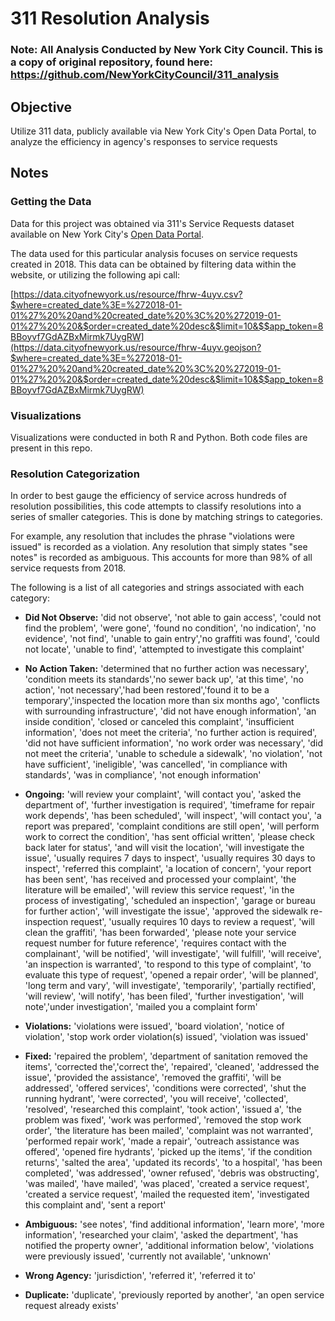 # 311 Resolution Analysis

### Note: All Analysis Conducted by New York City Council. This is a copy of original repository, found here: https://github.com/NewYorkCityCouncil/311_analysis

## Objective

Utilize 311 data, publicly available via New York City's Open Data Portal, to analyze the efficiency in agency's responses to service requests

## Notes

### Getting the Data

Data for this project was obtained via 311's Service Requests dataset available on New York City's [Open Data Portal](https://data.cityofnewyork.us/Social-Services/311-Service-Requests-from-2010-to-Present/erm2-nwe9).

The data used for this particular analysis focuses on service requests created in 2018. This data can be obtained by filtering data within the website, or utilizing the following api call:

[https://data.cityofnewyork.us/resource/fhrw-4uyv.csv?$where=created_date%3E=%272018-01-01%27%20%20and%20created_date%20%3C%20%272019-01-01%27%20%20&$order=created_date%20desc&$limit=10&$$app_token=8BBoyvf7GdAZBxMirmk7UygRW](https://data.cityofnewyork.us/resource/fhrw-4uyv.geojson?$where=created_date%3E=%272018-01-01%27%20%20and%20created_date%20%3C%20%272019-01-01%27%20%20&$order=created_date%20desc&$limit=10&$$app_token=8BBoyvf7GdAZBxMirmk7UygRW)


### Visualizations

Visualizations were conducted in both R and Python. Both code files are present in this repo.

### Resolution Categorization

In order to best gauge the efficiency of service across hundreds of resolution possibilities, this code attempts to classify resolutions into a series of smaller categories. This is done by matching strings to categories.

For example, any resolution that includes the phrase "violations were issued" is recorded as a violation. Any resolution that simply states "see notes" is recorded as ambiguous. This accounts for more than 98% of all service requests from 2018.

The following is a list of all categories and strings associated with each category:


- **Did Not Observe:**
'did not observe', 'not able to gain access', 'could not find the problem', 'were gone', 'found no condition', 'no indication', 'no evidence', 'not find', 'unable to gain entry','no graffiti was found', 'could not locate', 'unable to find', 'attempted to investigate this complaint'

- **No Action Taken:**
'determined that no further action was necessary', 'condition meets its standards','no sewer back up', 'at this time', 'no action', 'not necessary','had been restored','found it to be a temporary','inspected the location more than six months ago', 'conflicts with surrounding infrastructure', 'did not have enough information', 'an inside condition', 'closed or canceled this complaint', 'insufficient information', 'does not meet the criteria', 'no further action is required', 'did not have sufficient information', 'no work order was necessary', 'did not meet the criteria', 'unable to schedule a sidewalk', 'no violation', 'not have sufficient', 'ineligible', 'was cancelled', 'in compliance with standards', 'was in compliance', 'not enough information'

- **Ongoing:**
'will review your complaint', 'will contact you', 'asked the department of', 'further investigation is required', 'timeframe for repair work depends', 'has been scheduled', 'will inspect', 'will contact you', 'a report was prepared', 'complaint conditions are still open', 'will perform work to correct the condition', 'has sent official written', 'please check back later for status', 'and will visit the location', 'will investigate the issue', 'usually requires 7 days to inspect', 'usually requires 30 days to inspect', 'referred this complaint', 'a location of concern', 'your report has been sent', 'has received and processed your complaint', 'the literature will be emailed', 'will review this service request', 'in the process of investigating', 'scheduled an inspection', 'garage or bureau for further action', 'will investigate the issue', 'approved the sidewalk re-inspection request', 'usually requires 10 days to review a request', 'will clean the graffiti', 'has been forwarded', 'please note your service request number for future reference', 'requires contact with the complainant', 'will be notified', 'will investigate', 'will fulfill', 'will receive', 'an inspection is warranted', 'to respond to this type of complaint', 'to evaluate this type of request', 'opened a repair order', 'will be planned', 'long term and vary', 'will  investigate', 'temporarily', 'partially rectified', 'will review', 'will notify', 'has been filed', 'further investigation', 'will note','under investigation', 'mailed you a complaint form'

- **Violations:**
'violations were issued', 'board violation', 'notice of violation', 'stop work order violation(s) issued', 'violation was issued'

- **Fixed:**
'repaired the problem', 'department of sanitation removed the items', 'corrected the','correct the', 'repaired', 'cleaned', 'addressed the issue', 'provided the assistance', 'removed the graffiti', 'will be addressed', 'offered services', 'conditions were corrected', 'shut the running hydrant', 'were corrected', 'you will receive', 'collected', 'resolved', 'researched this complaint', 'took action', 'issued a', 'the problem was fixed', 'work was performed', 'removed the stop work order', 'the literature has been mailed', 'complaint was not warranted', 'performed repair work', 'made a repair', 'outreach assistance was offered', 'opened fire hydrants', 'picked up the items', 'if the condition returns', 'salted the area', 'updated its records', 'to a hospital', 'has been completed', 'was addressed', 'owner refused', 'debris was obstructing', 'was mailed', 'have mailed', 'was placed', 'created a service request', 'created a service request', 'mailed the requested item', 'investigated this complaint and', 'sent a report'

- **Ambiguous:**
'see notes', 'find additional information', 'learn more', 'more information', 'researched your claim', 'asked the department', 'has notified the property owner', 'additional information below', 'violations were previously issued', 'currently not available', 'unknown'
- **Wrong Agency:**
'jurisdiction', 'referred it', 'referred it to'
- **Duplicate:**
'duplicate', 'previously reported by another', 'an open service request already exists'
